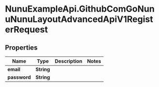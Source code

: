 # NunuExampleApi.GithubComGoNunuNunuLayoutAdvancedApiV1RegisterRequest

## Properties

Name | Type | Description | Notes
------------ | ------------- | ------------- | -------------
**email** | **String** |  | 
**password** | **String** |  | 


